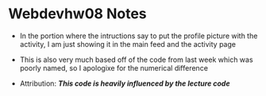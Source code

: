 # Webdevhw08 Notes

- In the portion where the intructions say to put the profile picture with the activity, I am just showing it in the main feed and the activity page 

- This is also very much based off of the code from last week which was poorly named, so I apologixe for the numerical difference

- Attribution: ***This code is heavily influenced by the lecture code***

